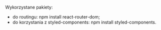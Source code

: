 Wykorzystane pakiety:
- do routingu: npm install react-router-dom;
- do korzystania z styled-components: npm install styled-components.
